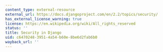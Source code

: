 ```yaml
---
content_type: external-resource
external_url: https://docs.djangoproject.com/en/2.2/topics/security/
has_external_license_warning: true
license: https://en.wikipedia.org/wiki/All_rights_reserved
status: ''
title: Security in Django
uid: c6470248-3951-4a54-b60e-8be6d2fab6b0
wayback_url: ''
---
```

